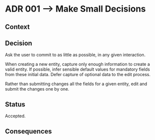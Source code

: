 # ADR 001 --> Make Small Decisions

## Context



## Decision

Ask the user to commit to as little as possible, in any given interaction.

When creating a new entity, capture only enough information to create a valid entity. If possible, infer sensible default values for mandatory fields from these initial data. Defer capture of optional data to the edit process.

Rather than submitting changes all the fields for a given entity, edit and submit the changes one by one.

## Status

Accepted.

## Consequences


